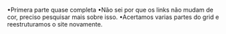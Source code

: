 •Primera parte quase completa
•Não sei por que os links não mudam de cor, preciso pesquisar mais sobre isso.
•Acertamos varias partes do grid e reestruturamos o site novamente.